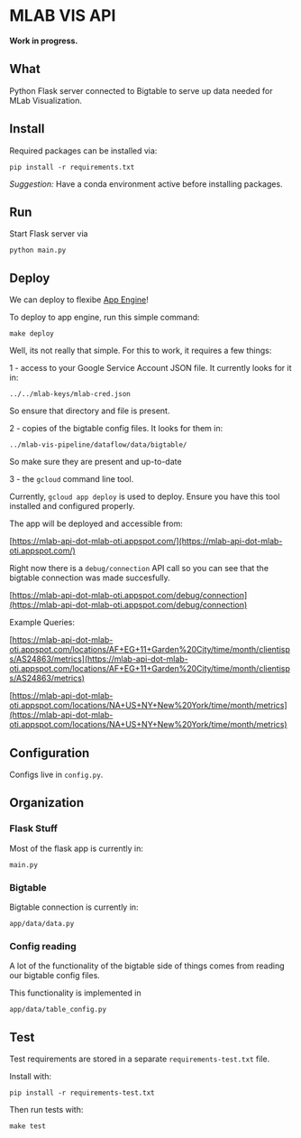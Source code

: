 # MLAB VIS API

**Work in progress.**

## What

Python Flask server connected to Bigtable to serve up data needed for MLab Visualization.

## Install

Required packages can be installed via:

```
pip install -r requirements.txt
```

_Suggestion:_ Have a conda environment active before installing packages.

## Run

Start Flask server via

```
python main.py
```

## Deploy

We can deploy to flexibe [App Engine](https://console.cloud.google.com/appengine)!

To deploy to app engine, run this simple command:

```
make deploy
```

Well, its not really that simple. For this to work, it requires a few things:

1 - access to your Google Service Account JSON file. It currently looks for it in:

```
../../mlab-keys/mlab-cred.json
```

So ensure that directory and file is present.

2 - copies of the bigtable config files. It looks for them in:

```
../mlab-vis-pipeline/dataflow/data/bigtable/
```

So make sure they are present and up-to-date

3 - the `gcloud` command line tool.

Currently, `gcloud app deploy` is used to deploy.
Ensure you have this tool installed and configured properly.

The app will be deployed and accessible from:

[https://mlab-api-dot-mlab-oti.appspot.com/](https://mlab-api-dot-mlab-oti.appspot.com/)

Right now there is a `debug/connection` API call so you can see that the bigtable connection was made succesfully.

[https://mlab-api-dot-mlab-oti.appspot.com/debug/connection](https://mlab-api-dot-mlab-oti.appspot.com/debug/connection)

Example Queries:

[https://mlab-api-dot-mlab-oti.appspot.com/locations/AF+EG+11+Garden%20City/time/month/clientisps/AS24863/metrics](https://mlab-api-dot-mlab-oti.appspot.com/locations/AF+EG+11+Garden%20City/time/month/clientisps/AS24863/metrics)

[https://mlab-api-dot-mlab-oti.appspot.com/locations/NA+US+NY+New%20York/time/month/metrics](https://mlab-api-dot-mlab-oti.appspot.com/locations/NA+US+NY+New%20York/time/month/metrics)


## Configuration

Configs live in `config.py`.

## Organization

### Flask Stuff

Most of the flask app is currently in:

```
main.py
```

### Bigtable

Bigtable connection is currently in:

```
app/data/data.py
```

### Config reading

A lot of the functionality of the bigtable side of things comes from
reading our bigtable config files.

This functionality is implemented in

```
app/data/table_config.py
```

## Test

Test requirements are stored in a separate `requirements-test.txt` file.

Install with:

```
pip install -r requirements-test.txt
```

Then run tests with:

```
make test
```
